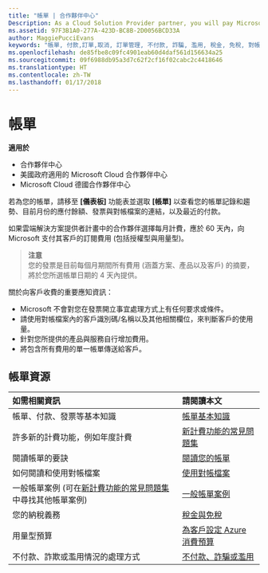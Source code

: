 ```yaml
---
title: "帳單 | 合作夥伴中心"
Description: As a Cloud Solution Provider partner, you will pay Microsoft 60 days in arrears for the license-based and usage-based subscriptions of your customers.
ms.assetid: 97F3B1A0-277A-423D-BC8B-2D0056BCD33A
author: MaggiePucciEvans
keywords: "帳單, 付款,訂單,取消, 訂單管理, 不付款, 詐騙, 濫用, 稅金, 免稅, 對帳檔案, 對帳檔案"
ms.openlocfilehash: de85fbe8c09fc4901eab60d4daf561d156634a25
ms.sourcegitcommit: 09f6988db95a3d7c62f2cf16f02cabc2c4418646
ms.translationtype: HT
ms.contentlocale: zh-TW
ms.lasthandoff: 01/17/2018
---
```

# <a name="billing"></a>帳單

**適用於**

-  合作夥伴中心
-  美國政府適用的 Microsoft Cloud 合作夥伴中心
-  Microsoft Cloud 德國合作夥伴中心

若為您的帳單，請移至 **\[儀表板\]** 功能表並選取 **\[帳單\]** 以查看您的帳單記錄和趨勢、目前月份的應付餘額、發票與對帳檔案的連結，以及最近的付款。

如果雲端解決方案提供者計畫中的合作夥伴選擇每月計費，應於 60 天內，向 Microsoft 支付其客戶的訂閱費用 (包括授權型與用量型)。

>**注意**<br>
您的發票是目前每個月期間所有費用 (涵蓋方案、產品以及客戶) 的摘要，將於您所選帳單日期的 4 天內提供。

關於向客戶收費的重要應知資訊：

-   Microsoft 不會對您在發票開立事宜處理方式上有任何要求或條件。
-   請使用對帳檔案內的客戶識別碼/名稱以及其他相關欄位，來判斷客戶的使用量。
-   針對您所提供的產品與服務自行增加費用。
-   將包含所有費用的單一帳單傳送給客戶。

## <a name="billing-resources"></a>帳單資源
|**如需相關資訊**   |**請閱讀本文**    |
|:-----------------------------|:-----------------|
|帳單、付款、發票等基本知識   |[帳單基本知識](billing-basics.md)
|許多新的計費功能，例如年度計費   |[新計費功能的常見問題集](faq-about-new-billing-features.md)|
|閱讀帳單的要訣   |[閱讀您的帳單](read-your-bill.md)   |
|如何閱讀和使用對帳檔案   |[使用對帳檔案](use-the-reconciliation-files.md)|
|一般帳單案例 (可在[新計費功能的常見問題集](faq-about-new-billing-features.md)中尋找其他帳單案例)|[一般帳單案例](common-billing-scenarios.md)|
|您的納稅義務   | [稅金與免稅](tax-and-tax-exemptions.md)|
|用量型預算    |[為客戶設定 Azure 消費預算](set-an-azure-spending-budget-for-your-customers.md)|
|不付款、詐欺或濫用情況的處理方式   |[不付款、詐騙或濫用](non-payment--fraud--or-misuse.md)|




















